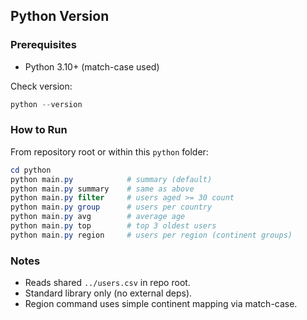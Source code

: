 ## Python Version

### Prerequisites
- Python 3.10+ (match-case used)

Check version:
```powershell
python --version
```

### How to Run
From repository root or within this `python` folder:
```powershell
cd python
python main.py            # summary (default)
python main.py summary    # same as above
python main.py filter     # users aged >= 30 count
python main.py group      # users per country
python main.py avg        # average age
python main.py top        # top 3 oldest users
python main.py region     # users per region (continent groups)
```

### Notes
- Reads shared `../users.csv` in repo root.
- Standard library only (no external deps).
- Region command uses simple continent mapping via match-case.
